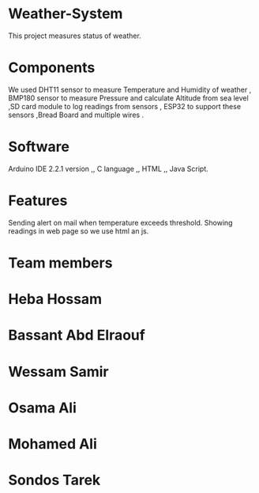# Weather-System
This project measures status of weather.

# Components
We used DHT11 sensor to measure Temperature and Humidity of weather , BMP180  sensor to measure Pressure and calculate Altitude from sea level ,SD card module to log readings from sensors , ESP32 to support these sensors ,Bread Board and multiple wires .  

# Software 
 Arduino IDE 2.2.1 version ,, 
 C language ,, 
 HTML ,,
 Java Script.

# Features
Sending alert on mail when temperature exceeds threshold.
Showing readings in web page so we use html an js.

# Team members
# Heba Hossam 
# Bassant Abd Elraouf
# Wessam Samir
# Osama Ali
# Mohamed Ali
# Sondos Tarek
